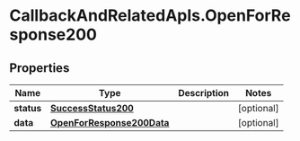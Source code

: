 # CallbackAndRelatedApIs.OpenForResponse200

## Properties
Name | Type | Description | Notes
------------ | ------------- | ------------- | -------------
**status** | [**SuccessStatus200**](SuccessStatus200.md) |  | [optional] 
**data** | [**OpenForResponse200Data**](OpenForResponse200Data.md) |  | [optional] 


